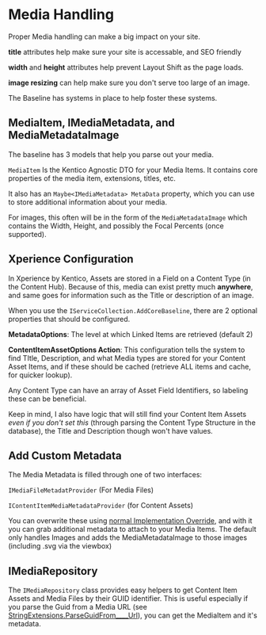 # Media Handling

Proper Media handling can make a big impact on your site.

**title** attributes help make sure your site is accessable, and SEO friendly

**width** and **height** attributes help prevent Layout Shift as the page loads.

**image resizing** can help make sure you don't serve too large of an image.

The Baseline has systems in place to help foster these systems.

## MediaItem, IMediaMetadata, and MediaMetadataImage

The baseline has 3 models that help you parse out your media.

`MediaItem` Is the Kentico Agnostic DTO for your Media Items.  It contains core properties of the media item, extensions, titles, etc.

It also has an `Maybe<IMediaMetadata> MetaData` property, which you can use to store additional information about your media.

For images, this often will be in the form of the `MediaMetadataImage` which contains the Width, Height, and possibly the Focal Percents (once supported).

## Xperience Configuration

In Xperience by Kentico, Assets are stored in a Field on a Content Type (in the Content Hub).  Because of this, media can exist pretty much **anywhere**, and same goes for information such as the Title or description of an image.

When you use the `IServiceCollection.AddCoreBaseline`, there are 2 optional properties that should be configured.

**MetadataOptions**: The level at which Linked Items are retrieved (default 2)

**ContentItemAssetOptions Action**: This configuration tells the system to find TItle, Description, and what Media types are stored for your Content Asset Items, and if these should be cached (retrieve ALL items and cache, for quicker lookup).  

Any Content Type can have an array of Asset Field Identifiers, so labeling these can be beneficial.

Keep in mind, I also have logic that will still find your Content Item Assets *even if you don't set this* (through parsing the Content Type Structure in the database), the Title and Description though won't have values. 

## Add Custom Metadata
 The Media Metadata is filled through one of two interfaces:
 
 `IMediaFileMetadatProvider` (For Media Files) 
 
 `IContentItemMediaMetadataProvider` (for Content Assets)

 You can overwrite these using [normal Implementation Override](customization-points.md#Implementation-Override), and with it you can grab additional metadata to attach to your Media Items.  The default only handles Images and adds the MediaMetadataImage to those images (including .svg via the viewbox)

## IMediaRepository

The `IMediaRepository` class provides easy helpers to get Content Item Assets and Media Files by their GUID identifier.  This is useful especially if you parse the Guid from a Media URL (see [StringExtensions.ParseGuidFrom____Url](../src/Core/Core.Models/Extensions/StringExtensions.cs)), you can get the MediaItem and it's metadata.

